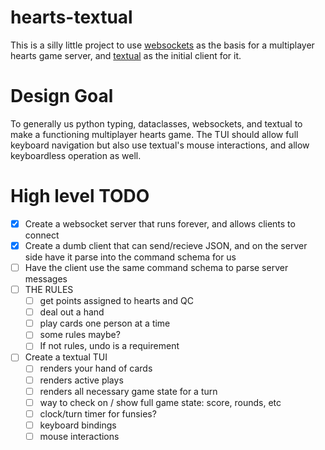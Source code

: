 # hearts-textual
This is a silly little project to use [websockets](https://github.com/aaugustin/websockets) as the basis for a multiplayer hearts game server, and [textual](https://github.com/Textualize/textual) as the initial client for it.

# Design Goal
To generally us python typing, dataclasses, websockets, and textual to make a functioning multiplayer hearts game.  The TUI should allow full keyboard navigation but also use textual's mouse interactions, and allow keyboardless operation as well.

# High level TODO
- [x] Create a websocket server that runs forever, and allows clients to connect
- [x] Create a dumb client that can send/recieve JSON, and on the server side have it parse into the command schema for us
- [ ] Have the client use the same command schema to parse server messages
- [ ] THE RULES
  - [ ] get points assigned to hearts and QC
  - [ ] deal out a hand
  - [ ] play cards one person at a time
  - [ ] some rules maybe?
  - [ ] If not rules, undo is a requirement
- [ ] Create a textual TUI
  - [ ] renders your hand of cards
  - [ ] renders active plays
  - [ ] renders all necessary game state for a turn
  - [ ] way to check on / show full game state: score, rounds, etc
  - [ ] clock/turn timer for funsies?
  - [ ] keyboard bindings
  - [ ] mouse interactions
